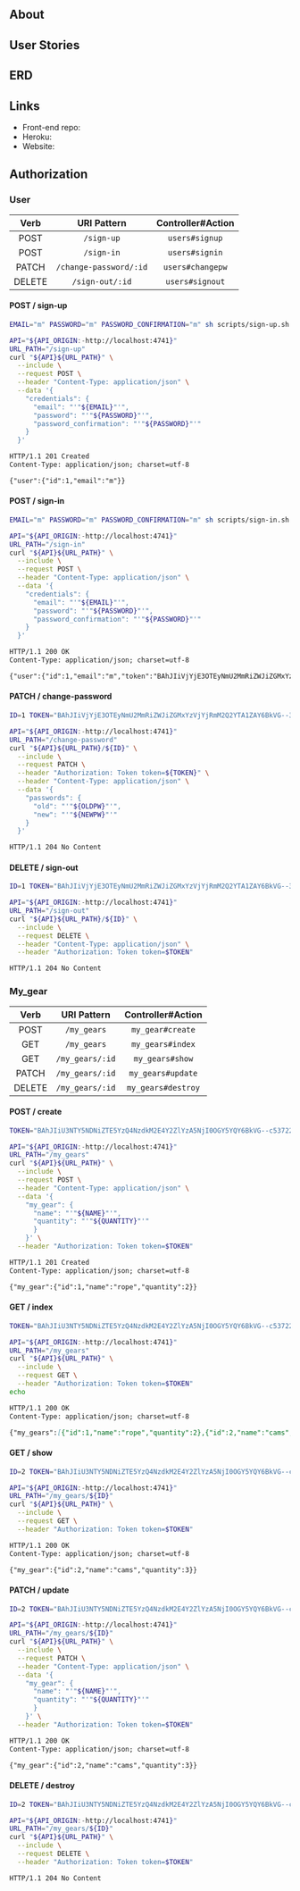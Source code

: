 ## About



## User Stories



## ERD



## Links

- Front-end repo:
- Heroku:
- Website:

## Authorization

### User

 Verb  |      URI Pattern       | Controller#Action
:----: | :--------------------: | :---------------:
 POST  |       `/sign-up`       |  `users#signup`
 POST  |       `/sign-in`       |  `users#signin`
PATCH  | `/change-password/:id` | `users#changepw`
DELETE |    `/sign-out/:id`     |  `users#signout`

#### POST / sign-up
```sh
EMAIL="m" PASSWORD="m" PASSWORD_CONFIRMATION="m" sh scripts/sign-up.sh
```
```sh
API="${API_ORIGIN:-http://localhost:4741}"
URL_PATH="/sign-up"
curl "${API}${URL_PATH}" \
  --include \
  --request POST \
  --header "Content-Type: application/json" \
  --data '{
    "credentials": {
      "email": "'"${EMAIL}"'",
      "password": "'"${PASSWORD}"'",
      "password_confirmation": "'"${PASSWORD}"'"
    }
  }'
```
```md
HTTP/1.1 201 Created
Content-Type: application/json; charset=utf-8

{"user":{"id":1,"email":"m"}}
```

#### POST / sign-in
```sh
EMAIL="m" PASSWORD="m" PASSWORD_CONFIRMATION="m" sh scripts/sign-in.sh
```
```sh
API="${API_ORIGIN:-http://localhost:4741}"
URL_PATH="/sign-in"
curl "${API}${URL_PATH}" \
  --include \
  --request POST \
  --header "Content-Type: application/json" \
  --data '{
    "credentials": {
      "email": "'"${EMAIL}"'",
      "password": "'"${PASSWORD}"'",
      "password_confirmation": "'"${PASSWORD}"'"
    }
  }'
```
```md
HTTP/1.1 200 OK
Content-Type: application/json; charset=utf-8

{"user":{"id":1,"email":"m","token":"BAhJIiVjYjE3OTEyNmU2MmRiZWJiZGMxYzVjYjRmM2Q2YTA1ZAY6BkVG--33bf2e33670b0c1e457bdd3fd14d475119486e48"}}
```

#### PATCH / change-password
```sh
ID=1 TOKEN="BAhJIiVjYjE3OTEyNmU2MmRiZWJiZGMxYzVjYjRmM2Q2YTA1ZAY6BkVG--33bf2e33670b0c1e457bdd3fd14d475119486e48" OLDPW="m" NEWPW="o" sh scripts/change-password.sh
```
```sh
API="${API_ORIGIN:-http://localhost:4741}"
URL_PATH="/change-password"
curl "${API}${URL_PATH}/${ID}" \
  --include \
  --request PATCH \
  --header "Authorization: Token token=${TOKEN}" \
  --header "Content-Type: application/json" \
  --data '{
    "passwords": {
      "old": "'"${OLDPW}"'",
      "new": "'"${NEWPW}"'"
    }
  }'
```
```md
HTTP/1.1 204 No Content
```

#### DELETE / sign-out
```sh
ID=1 TOKEN="BAhJIiVjYjE3OTEyNmU2MmRiZWJiZGMxYzVjYjRmM2Q2YTA1ZAY6BkVG--33bf2e33670b0c1e457bdd3fd14d475119486e48" sh scripts/sign-out.sh
```
```sh
API="${API_ORIGIN:-http://localhost:4741}"
URL_PATH="/sign-out"
curl "${API}${URL_PATH}/${ID}" \
  --include \
  --request DELETE \
  --header "Content-Type: application/json" \
  --header "Authorization: Token token=$TOKEN"
```
```md
HTTP/1.1 204 No Content
```

### My_gear

Verb  |  URI Pattern   | Controller#Action
:----: | :------------: | :---------------:
POST  |   `/my_gears`   |  `my_gear#create`
GET   |   `/my_gears`   |  `my_gears#index`
GET   | `/my_gears/:id` |  `my_gears#show`
PATCH  | `/my_gears/:id` | `my_gears#update`
DELETE | `/my_gears/:id` | `my_gears#destroy`

#### POST / create
```sh
TOKEN="BAhJIiU3NTY5NDNiZTE5YzQ4NzdkM2E4Y2ZlYzA5NjI0OGY5YQY6BkVG--c537229f3e5ec10043b000ed934f0221acc17d76" NAME="rope" QUANTITY=2 sh scripts/my_gears/create.sh
```
```sh
API="${API_ORIGIN:-http://localhost:4741}"
URL_PATH="/my_gears"
curl "${API}${URL_PATH}" \
  --include \
  --request POST \
  --header "Content-Type: application/json" \
  --data '{
    "my_gear": {
      "name": "'"${NAME}"'",
      "quantity": "'"${QUANTITY}"'"
      }
    }' \
  --header "Authorization: Token token=$TOKEN"
```
```md
HTTP/1.1 201 Created
Content-Type: application/json; charset=utf-8

{"my_gear":{"id":1,"name":"rope","quantity":2}}
```

#### GET / index
```sh
TOKEN="BAhJIiU3NTY5NDNiZTE5YzQ4NzdkM2E4Y2ZlYzA5NjI0OGY5YQY6BkVG--c537229f3e5ec10043b000ed934f0221acc17d76" sh scripts/my_gears/index.sh
```
```sh
API="${API_ORIGIN:-http://localhost:4741}"
URL_PATH="/my_gears"
curl "${API}${URL_PATH}" \
  --include \
  --request GET \
  --header "Authorization: Token token=$TOKEN"
echo
```
```md
HTTP/1.1 200 OK
Content-Type: application/json; charset=utf-8

{"my_gears":[{"id":1,"name":"rope","quantity":2},{"id":2,"name":"cams","quantity":10}]}
```

#### GET / show
```sh
ID=2 TOKEN="BAhJIiU3NTY5NDNiZTE5YzQ4NzdkM2E4Y2ZlYzA5NjI0OGY5YQY6BkVG--c537229f3e5ec10043b000ed934f0221acc17d76" sh scripts/my_gears/show.sh
```
```sh
API="${API_ORIGIN:-http://localhost:4741}"
URL_PATH="/my_gears/${ID}"
curl "${API}${URL_PATH}" \
  --include \
  --request GET \
  --header "Authorization: Token token=$TOKEN"
```
```md
HTTP/1.1 200 OK
Content-Type: application/json; charset=utf-8

{"my_gear":{"id":2,"name":"cams","quantity":3}}
```

#### PATCH / update
```sh
ID=2 TOKEN="BAhJIiU3NTY5NDNiZTE5YzQ4NzdkM2E4Y2ZlYzA5NjI0OGY5YQY6BkVG--c537229f3e5ec10043b000ed934f0221acc17d76" NAME="cams" QUANTITY=3 sh scripts/my_gears/update.sh
```
```sh
API="${API_ORIGIN:-http://localhost:4741}"
URL_PATH="/my_gears/${ID}"
curl "${API}${URL_PATH}" \
  --include \
  --request PATCH \
  --header "Content-Type: application/json" \
  --data '{
    "my_gear": {
      "name": "'"${NAME}"'",
      "quantity": "'"${QUANTITY}"'"
      }
    }' \
  --header "Authorization: Token token=$TOKEN"
```
```md
HTTP/1.1 200 OK
Content-Type: application/json; charset=utf-8

{"my_gear":{"id":2,"name":"cams","quantity":3}}
```

#### DELETE / destroy
```sh
ID=2 TOKEN="BAhJIiU3NTY5NDNiZTE5YzQ4NzdkM2E4Y2ZlYzA5NjI0OGY5YQY6BkVG--c537229f3e5ec10043b000ed934f0221acc17d76" sh scripts/my_gears/destroy.sh
```
```sh
API="${API_ORIGIN:-http://localhost:4741}"
URL_PATH="/my_gears/${ID}"
curl "${API}${URL_PATH}" \
  --include \
  --request DELETE \
  --header "Authorization: Token token=$TOKEN"
```
```md
HTTP/1.1 204 No Content
```
